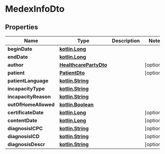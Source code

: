 # MedexInfoDto

## Properties
Name | Type | Description | Notes
------------ | ------------- | ------------- | -------------
**beginDate** | [**kotlin.Long**](.md) |  | 
**endDate** | [**kotlin.Long**](.md) |  | 
**author** | [**HealthcarePartyDto**](HealthcarePartyDto.md) |  |  [optional]
**patient** | [**PatientDto**](PatientDto.md) |  |  [optional]
**patientLanguage** | [**kotlin.String**](.md) |  | 
**incapacityType** | [**kotlin.String**](.md) |  | 
**incapacityReason** | [**kotlin.String**](.md) |  | 
**outOfHomeAllowed** | [**kotlin.Boolean**](.md) |  | 
**certificateDate** | [**kotlin.Long**](.md) |  |  [optional]
**contentDate** | [**kotlin.Long**](.md) |  |  [optional]
**diagnosisICPC** | [**kotlin.String**](.md) |  |  [optional]
**diagnosisICD** | [**kotlin.String**](.md) |  |  [optional]
**diagnosisDescr** | [**kotlin.String**](.md) |  |  [optional]
